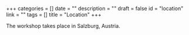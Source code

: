 +++
categories = []
date = ""
description = ""
draft = false
id = "location"
link = ""
tags = []
title = "Location"
+++

The workshop takes place in Salzburg, Austria.





